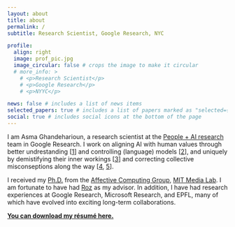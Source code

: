 ```yaml
---
layout: about
title: about
permalink: /
subtitle: Research Scientist, Google Research, NYC

profile:
  align: right
  image: prof_pic.jpg
  image_circular: false # crops the image to make it circular
  # more_info: >
    # <p>Research Scientist</p>
    # <p>Google Research</p>
    # <p>NYYC</p>

news: false # includes a list of news items
selected_papers: true # includes a list of papers marked as "selected={true}"
social: true # includes social icons at the bottom of the page
---
```


I am Asma Ghandeharioun, a research scientist at the <a href="https://google.ai/pair">People + AI research</a> team in Google Research. I work on aligning AI with human values through better undrestanding [<a href="https://pair-code.github.io/interpretability/patchscopes/">1</a>] and controlling (language) models [<a href="/assets/pdf/2928_post_hoc_explanations_of_langu.pdf">2</a>], and uniquely by demistifying their inner workings [<a href="https://pair.withgoogle.com/explorables/grokking/">3</a>] and correcting collective misconseptions along the way [<a href="/assets/pdf/13353_does_localization_inform_editi.pdf">4</a>, <a href="https://arxiv.org/abs/2312.03656">5</a>].

I received my <a href="/assets/pdf/ghandeharioun-asma_gh-phd-MAS-2021-thesis.pdf">Ph.D.</a> from the <a href="https://www.media.mit.edu/groups/affective-computing/overview/">Affective Computing Group</a>, <a href="https://www.media.mit.edu/">MIT Media Lab</a>. I am fortunate to have had <a href="https://www.media.mit.edu/people/picard/overview/">Roz</a> as my advisor. In addition, I have had research experiences at Google Research, Microsoft Research, and EPFL, many of which have evolved into exciting long-term collaborations.

 <p style="font-weight: bold;"><a href="/assets/pdf/Asma_Ghandeharioun_resume_2024.pdf">You can download my résumé here.</a></p>